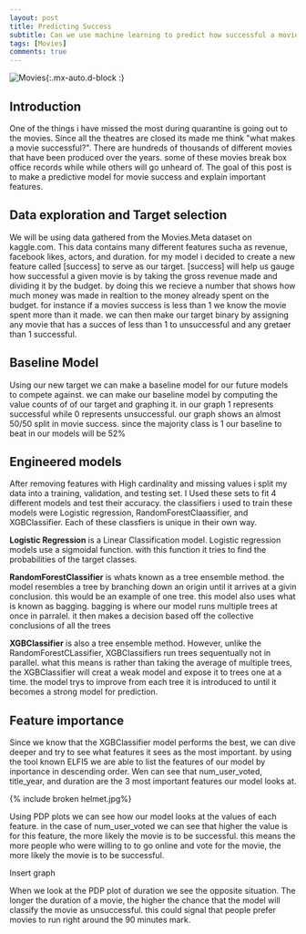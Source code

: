 ```yaml
---
layout: post
title: Predicting Success
subtitle: Can we use machine learning to predict how successful a movie will be?
tags: [Movies]
comments: true
---
```


![Movies](https://cdn.pixabay.com/photo/2017/11/24/10/43/admission-2974645_960_720.jpg){:.mx-auto.d-block :}

## Introduction

  One of the things i have missed the most during quarantine is going out to the movies. Since all the theatres are closed its made me think "what makes a movie successful?". There are hundreds of thousands of different movies that have been produced over the years. some of these movies break box office records while while others will go unheard of. The goal of this post is to make a predictive model for movie success and explain important features.
  
## Data exploration and Target selection
  
  We will be using data gathered from the Movies.Meta dataset on kaggle.com. This data contains many different features sucha as revenue, facebook likes, actors, and duration. for my model i decided to create a new feature called [success] to serve as our target. [success] will help us gauge how successful a given movie is by taking the gross revenue made and dividing it by the budget. by doing this we recieve a number that shows how much money was made in realtion to the money already spent on the budget. for instance if a movies success is less than 1 we know the movie spent more than it made. we can then make our target binary by assigning any movie that has a succes of less than 1 to unsuccessful and any gretaer than 1 successful.
  
## Baseline Model
  
  Using our new target we can make a baseline model for our future models to compete against. we can make our baseline model by computing the value counts of of our target and graphing it. in our graph 1 represents successful while 0 represents unsuccessful. our graph shows an almost 50/50 split in movie success. since the majority class is 1 our baseline to beat in our models will be 52% 
  
## Engineered models

  After removing features with High cardinality and missing values i split my data into a training, validation, and testing set. I Used these sets to fit 4 different models
and test their accuracy. the classifiers i used to train these models were Logistic regression, RandomForestClaassifier, and XGBClassifier. Each of these classfiers is unique in their own way.

**Logistic Regression** is a Linear Classification model. Logistic regression models use a sigmoidal function. with this function it tries to find the probabilities of the target classes.

**RandomForestClassifier** is whats known as a tree ensemble method. the model resembles a tree by branching down an origin until it arrives at a givin conclusion. this would be an example of one tree. this model also uses what is known as bagging. bagging is where our model runs multiple trees at once in parralel. it then makes a decision based off the collective conclusions of all the trees

**XGBClassifier** is also a tree ensemble method. However, unlike the RandomForestCLassifier, XGBClassifiers run trees sequentually not in parallel. what this means is rather than taking the average of multiple trees, the XGBClassifier will creat a weak model and expose it to trees one at a time. the model trys to improve from each tree it is introduced to until it becomes a strong model for prediction.

  
## Feature importance

  Since we know that the XGBClassifier model performs the best, we can dive deeper and try to see what features it sees as the most important. by using the tool known ELFI5 we are able to list the features of our model by inportance in descending order. Wen can see that num_user_voted, title_year, and duration are the 3 most important features our model looks at. 

{% include broken helmet.jpg%}

  Using PDP plots we can see how our model looks at the values of each feature. in the case of num_user_voted we can see that higher the value is for this feature, the more likely the movie is to be successful. this means the more people who were willing to to go online and vote for the movie, the more likely the movie is to be successful.
  
Insert graph

  When we look at the PDP plot of duration we see the opposite situation. The longer the duration of a movie, the higher the chance that the model will classify the movie as unsuccessful. this could signal that people prefer movies to run right around the 90 minutes mark.
